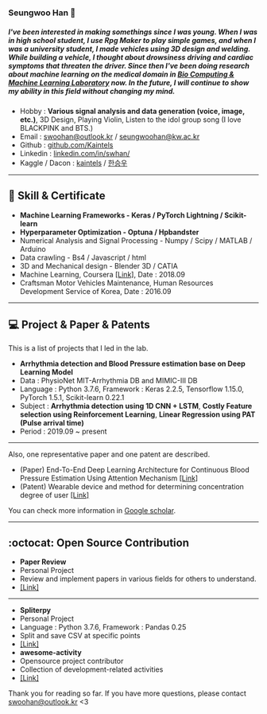 ### Seungwoo Han 👋
##### I've been interested in making somethings since I was young. When I was in high school student, I use Rpg Maker to play simple games, and when I was a university student, I made vehicles using 3D design and welding. While building a vehicle, I thought about drowsiness driving and cardiac symptoms that threaten the driver. Since then I've been doing research about machine learning on the medical domain in [Bio Computing & Machine Learning Laboratory](http://bcml.kw.ac.kr/) now. In the future, I will continue to show my ability in this field without changing my mind.

- Hobby : **Various signal analysis and data generation (voice, image, etc.)**, 3D Design, Playing Violin,  Listen to the idol group song (I love BLACKPINK and BTS.)
- Email : swoohan@outlook.kr / seungwoohan@kw.ac.kr
- Github : [github.com/Kaintels](https://github.com/Kaintels)
- Linkedin : [linkedin.com/in/swhan/](https://www.linkedin.com/in/swhan/)
- Kaggle / Dacon : [kaintels](https://www.kaggle.com/kaintels) / [한승우](https://dacon.io/myprofile/236429/overview/)

***
## :100: Skill & Certificate

- **Machine Learning Frameworks - Keras / PyTorch Lightning / Scikit-learn**
- **Hyperparameter Optimization - Optuna / Hpbandster**
- Numerical Analysis and Signal Processing - Numpy / Scipy / MATLAB / Arduino
- Data crawling -  Bs4 / Javascript / html
- 3D and Mechanical design - Blender 3D / CATIA
- Machine Learning, Coursera [[Link]](https://www.coursera.org/account/accomplishments/verify/GLRKF2N69FN6),  Date : 2018.09
- Craftsman Motor Vehicles Maintenance, Human Resources Development Service of Korea, Date : 2016.09

***
## :computer: Project & Paper & Patents
This is a list of projects that I led in the lab.

- **Arrhythmia detection and Blood Pressure estimation base on Deep Learning Model**
- Data : PhysioNet MIT-Arrhythmia DB and MIMIC-III DB
- Language : Python 3.7.6, Framework : Keras 2.2.5, Tensorflow 1.15.0, PyTorch 1.5.1, Scikit-learn 0.22.1
- Subject : **Arrhythmia detection using 1D CNN + LSTM**, **Costly Feature selection using Reinforcement Learning**, **Linear Regression using PAT (Pulse arrival time)**
- Period : 2019.09 ~ present
***
Also, one representative paper and one patent are described.

- (Paper) End-To-End Deep Learning Architecture for Continuous Blood Pressure Estimation Using Attention Mechanism [[Link]](https://www.mdpi.com/1424-8220/20/8/2338/htm)
- (Patent) Wearable device and method for determining concentration degree of user [[Link]](https://doi.org/10.8080/1020180060627)

You can check more information in [Google scholar](https://scholar.google.com/citations?user=NWbfyKYAAAAJ&hl=ko).

***
## :octocat: Open Source Contribution
- **Paper Review**
- Personal Project
- Review and implement papers in various fields for others to understand.
- [[Link]](https://github.com/Kaintels/paper-review)
***
- **Spliterpy**
- Personal Project
- Language : Python 3.7.6, Framework : Pandas 0.25
- Split and save CSV at specific points
- [[Link]](https://github.com/Kaintels/Spliterpy)
- **awesome-activity**
- Opensource project contributor
- Collection of development-related activities
- [[Link]](https://github.com/FKgk/awesome-activity)

Thank you for reading so far. If you have more questions, please contact swoohan@outlook.kr <3
